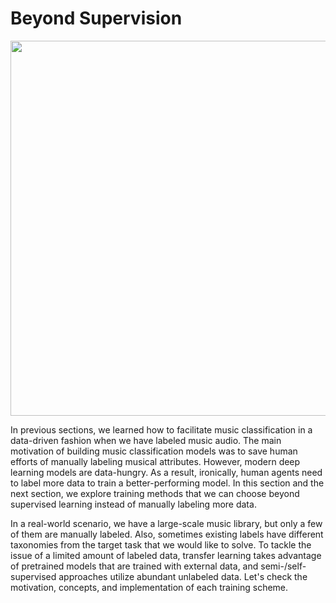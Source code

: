 # Beyond Supervision

<p align = "center">
<img src = "https://i.imgur.com/ojSewi1.png" width=600>
</p>
<p align = "center">

</p>


In previous sections, we learned how to facilitate music classification in a data-driven fashion when we have labeled music audio. The main motivation of building music classification models was to save human efforts of manually labeling musical attributes. However, modern deep learning models are data-hungry. As a result, ironically, human agents need to label more data to train a better-performing model. In this section and the next section, we explore training methods that we can choose beyond supervised learning instead of manually labeling more data. 



In a real-world scenario, we have a large-scale music library, but only a few of them are manually labeled. Also, sometimes existing labels have different taxonomies from the target task that we would like to solve. To tackle the issue of a limited amount of labeled data, transfer learning takes advantage of pretrained models that are trained with external data, and semi-/self-supervised approaches utilize abundant unlabeled data. Let's check the motivation, concepts, and implementation of each training scheme.
